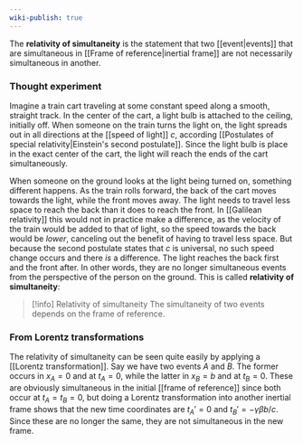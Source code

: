 ```yaml
---
wiki-publish: true
---
```

The **relativity of simultaneity** is the statement that two [[event|events]] that are simultaneous in [[Frame of reference|inertial frame]] are not necessarily simultaneous in another.
### Thought experiment
Imagine a train cart traveling at some constant speed along a smooth, straight track. In the center of the cart, a light bulb is attached to the ceiling, initially off. When someone on the train turns the light on, the light spreads out in all directions at the [[speed of light]] $c$, according [[Postulates of special relativity|Einstein's second postulate]]. Since the light bulb is place in the exact center of the cart, the light will reach the ends of the cart simultaneously.

When someone on the ground looks at the light being turned on, something different happens. As the train rolls forward, the back of the cart moves towards the light, while the front moves away. The light needs to travel less space to reach the back than it does to reach the front. In [[Galilean relativity]] this would not in practice make a difference, as the velocity of the train would be added to that of light, so the speed towards the back would be *lower*, canceling out the benefit of having to travel less space. But because the second postulate states that $c$ is universal, no such speed change occurs and there *is* a difference. The light reaches the back first and the front after. In other words, they are no longer simultaneous events from the perspective of the person on the ground. This is called **relativity of simultaneity**:

> [!info] Relativity of simultaneity
> The simultaneity of two events depends on the frame of reference.
### From Lorentz transformations
The relativity of simultaneity can be seen quite easily by applying a [[Lorentz transformation]]. Say we have two events $A$ and $B$. The former occurs in $x_{A}=0$ and at $t_{A}=0$, while the latter in $x_{B}=b$ and at $t_{B}=0$. These are obviously simultaneous in the initial [[frame of reference]] since both occur at $t_{A}=t_{B}=0$, but doing a Lorentz transformation into another inertial frame shows that the new time coordinates are $t_{A}'=0$ and $t_{B}'=-\gamma \beta b/c$.  Since these are no longer the same, they are not simultaneous in the new frame.